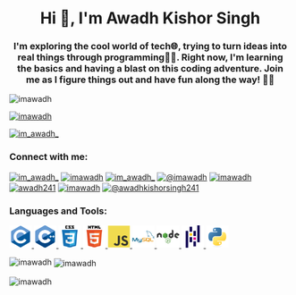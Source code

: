 <h1 align="center">Hi 👋, I'm Awadh Kishor Singh</h1>
<h3 align="center">I'm exploring the cool world of tech🌐, trying to turn ideas into real things through programming👨‍💻. Right now, I'm learning the basics and having a blast on this coding adventure. Join me as I figure things out and have fun along the way! 🌟🚀</h3>

<p align="left"> <img src="https://komarev.com/ghpvc/?username=imawadh&label=Profile%20views&color=0e75b6&style=flat" alt="imawadh" /> </p>

<p align="left"> <a href="https://github.com/ryo-ma/github-profile-trophy"><img src="https://github-profile-trophy.vercel.app/?username=imawadh" alt="imawadh" /></a> </p>

<p align="left"> <a href="https://twitter.com/im_awadh_" target="blank"><img src="https://img.shields.io/twitter/follow/im_awadh_?logo=twitter&style=for-the-badge" alt="im_awadh_" /></a> </p>

<h3 align="left">Connect with me:</h3>
<p align="left">
<a href="https://twitter.com/im_awadh_" target="blank"><img align="center" src="https://raw.githubusercontent.com/rahuldkjain/github-profile-readme-generator/master/src/images/icons/Social/twitter.svg" alt="im_awadh_" height="30" width="40" /></a>
<a href="https://linkedin.com/in/imawadh" target="blank"><img align="center" src="https://raw.githubusercontent.com/rahuldkjain/github-profile-readme-generator/master/src/images/icons/Social/linked-in-alt.svg" alt="imawadh" height="30" width="40" /></a>
<a href="https://instagram.com/im_awadh_" target="blank"><img align="center" src="https://raw.githubusercontent.com/rahuldkjain/github-profile-readme-generator/master/src/images/icons/Social/instagram.svg" alt="im_awadh_" height="30" width="40" /></a>
<a href="https://hashnode.com/@imawadh" target="blank"><img align="center" src="https://raw.githubusercontent.com/rahuldkjain/github-profile-readme-generator/master/src/images/icons/Social/hashnode.svg" alt="@imawadh" height="30" width="40" /></a>
<a href="https://www.codechef.com/users/imawadh" target="blank"><img align="center" src="https://cdn.jsdelivr.net/npm/simple-icons@3.1.0/icons/codechef.svg" alt="imawadh" height="30" width="40" /></a>
<a href="https://codeforces.com/profile/awadh241" target="blank"><img align="center" src="https://raw.githubusercontent.com/rahuldkjain/github-profile-readme-generator/master/src/images/icons/Social/codeforces.svg" alt="awadh241" height="30" width="40" /></a>
<a href="https://www.leetcode.com/imawadh" target="blank"><img align="center" src="https://raw.githubusercontent.com/rahuldkjain/github-profile-readme-generator/master/src/images/icons/Social/leet-code.svg" alt="imawadh" height="30" width="40" /></a>
<a href="https://www.hackerearth.com/@awadhkishorsingh241" target="blank"><img align="center" src="https://raw.githubusercontent.com/rahuldkjain/github-profile-readme-generator/master/src/images/icons/Social/hackerearth.svg" alt="@awadhkishorsingh241" height="30" width="40" /></a>
</p>

<h3 align="left">Languages and Tools:</h3>
<p align="left"> <a href="https://www.cprogramming.com/" target="_blank" rel="noreferrer"> <img src="https://raw.githubusercontent.com/devicons/devicon/master/icons/c/c-original.svg" alt="c" width="40" height="40"/> </a> <a href="https://www.w3schools.com/cpp/" target="_blank" rel="noreferrer"> <img src="https://raw.githubusercontent.com/devicons/devicon/master/icons/cplusplus/cplusplus-original.svg" alt="cplusplus" width="40" height="40"/> </a> <a href="https://www.w3schools.com/css/" target="_blank" rel="noreferrer"> <img src="https://raw.githubusercontent.com/devicons/devicon/master/icons/css3/css3-original-wordmark.svg" alt="css3" width="40" height="40"/> </a> <a href="https://www.w3.org/html/" target="_blank" rel="noreferrer"> <img src="https://raw.githubusercontent.com/devicons/devicon/master/icons/html5/html5-original-wordmark.svg" alt="html5" width="40" height="40"/> </a> <a href="https://developer.mozilla.org/en-US/docs/Web/JavaScript" target="_blank" rel="noreferrer"> <img src="https://raw.githubusercontent.com/devicons/devicon/master/icons/javascript/javascript-original.svg" alt="javascript" width="40" height="40"/> </a> <a href="https://www.mysql.com/" target="_blank" rel="noreferrer"> <img src="https://raw.githubusercontent.com/devicons/devicon/master/icons/mysql/mysql-original-wordmark.svg" alt="mysql" width="40" height="40"/> </a> <a href="https://nodejs.org" target="_blank" rel="noreferrer"> <img src="https://raw.githubusercontent.com/devicons/devicon/master/icons/nodejs/nodejs-original-wordmark.svg" alt="nodejs" width="40" height="40"/> </a> <a href="https://pandas.pydata.org/" target="_blank" rel="noreferrer"> <img src="https://raw.githubusercontent.com/devicons/devicon/2ae2a900d2f041da66e950e4d48052658d850630/icons/pandas/pandas-original.svg" alt="pandas" width="40" height="40"/> </a> <a href="https://www.python.org" target="_blank" rel="noreferrer"> <img src="https://raw.githubusercontent.com/devicons/devicon/master/icons/python/python-original.svg" alt="python" width="40" height="40"/> </a> </p>

<p><img align="left" src="https://github-readme-stats.vercel.app/api/top-langs?username=imawadh&show_icons=true&locale=en&layout=compact" alt="imawadh" /></p>

<p>&nbsp;<img align="center" src="https://github-readme-stats.vercel.app/api?username=imawadh&show_icons=true&locale=en" alt="imawadh" /></p>

<p><img align="center" src="https://github-readme-streak-stats.herokuapp.com/?user=imawadh&" alt="imawadh" /></p>
